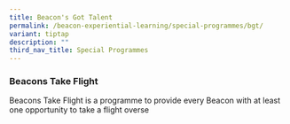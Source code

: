 ```yaml
---
title: Beacon's Got Talent
permalink: /beacon-experiential-learning/special-programmes/bgt/
variant: tiptap
description: ""
third_nav_title: Special Programmes
---
```

<h3>Beacons Take Flight</h3>
<p>Beacons Take Flight is a programme to provide every Beacon with at least
one opportunity to take a flight overse</p>
